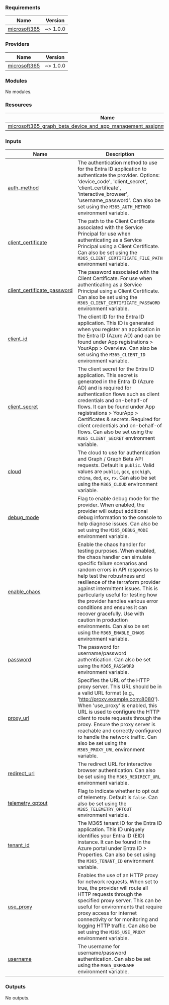 <!-- BEGIN_TF_DOCS -->
### Requirements

| Name | Version |
|------|---------|
| <a name="requirement_microsoft365"></a> [microsoft365](#requirement\_microsoft365) | ~> 1.0.0 |

### Providers

| Name | Version |
|------|---------|
| <a name="provider_microsoft365"></a> [microsoft365](#provider\_microsoft365) | ~> 1.0.0 |

### Modules

No modules.

### Resources

| Name | Type |
|------|------|
| [microsoft365_graph_beta_device_and_app_management_assignment_filter.example](https://registry.terraform.io/providers/deploymenttheory/terraform-provider-microsoft365/latest/docs/resources/graph_beta_device_and_app_management_assignment_filter) | resource |

### Inputs

| Name | Description | Type | Default | Required |
|------|-------------|------|---------|:--------:|
| <a name="input_auth_method"></a> [auth\_method](#input\_auth\_method) | The authentication method to use for the Entra ID application to authenticate the provider. Options: 'device\_code', 'client\_secret', 'client\_certificate', 'interactive\_browser', 'username\_password'. Can also be set using the `M365_AUTH_METHOD` environment variable. | `string` | `"client_secret"` | no |
| <a name="input_client_certificate"></a> [client\_certificate](#input\_client\_certificate) | The path to the Client Certificate associated with the Service Principal for use when authenticating as a Service Principal using a Client Certificate. Can also be set using the `M365_CLIENT_CERTIFICATE_FILE_PATH` environment variable. | `string` | `""` | no |
| <a name="input_client_certificate_password"></a> [client\_certificate\_password](#input\_client\_certificate\_password) | The password associated with the Client Certificate. For use when authenticating as a Service Principal using a Client Certificate. Can also be set using the `M365_CLIENT_CERTIFICATE_PASSWORD` environment variable. | `string` | `""` | no |
| <a name="input_client_id"></a> [client\_id](#input\_client\_id) | The client ID for the Entra ID application. This ID is generated when you register an application in the Entra ID (Azure AD) and can be found under App registrations > YourApp > Overview. Can also be set using the `M365_CLIENT_ID` environment variable. | `string` | `""` | no |
| <a name="input_client_secret"></a> [client\_secret](#input\_client\_secret) | The client secret for the Entra ID application. This secret is generated in the Entra ID (Azure AD) and is required for authentication flows such as client credentials and on-behalf-of flows. It can be found under App registrations > YourApp > Certificates & secrets. Required for client credentials and on-behalf-of flows. Can also be set using the `M365_CLIENT_SECRET` environment variable. | `string` | `""` | no |
| <a name="input_cloud"></a> [cloud](#input\_cloud) | The cloud to use for authentication and Graph / Graph Beta API requests. Default is `public`. Valid values are `public`, `gcc`, `gcchigh`, `china`, `dod`, `ex`, `rx`. Can also be set using the `M365_CLOUD` environment variable. | `string` | `"public"` | no |
| <a name="input_debug_mode"></a> [debug\_mode](#input\_debug\_mode) | Flag to enable debug mode for the provider. When enabled, the provider will output additional debug information to the console to help diagnose issues. Can also be set using the `M365_DEBUG_MODE` environment variable. | `bool` | `false` | no |
| <a name="input_enable_chaos"></a> [enable\_chaos](#input\_enable\_chaos) | Enable the chaos handler for testing purposes. When enabled, the chaos handler can simulate specific failure scenarios and random errors in API responses to help test the robustness and resilience of the terraform provider against intermittent issues. This is particularly useful for testing how the provider handles various error conditions and ensures it can recover gracefully. Use with caution in production environments. Can also be set using the `M365_ENABLE_CHAOS` environment variable. | `bool` | `false` | no |
| <a name="input_password"></a> [password](#input\_password) | The password for username/password authentication. Can also be set using the `M365_PASSWORD` environment variable. | `string` | `""` | no |
| <a name="input_proxy_url"></a> [proxy\_url](#input\_proxy\_url) | Specifies the URL of the HTTP proxy server. This URL should be in a valid URL format (e.g., 'http://proxy.example.com:8080'). When 'use\_proxy' is enabled, this URL is used to configure the HTTP client to route requests through the proxy. Ensure the proxy server is reachable and correctly configured to handle the network traffic. Can also be set using the `M365_PROXY_URL` environment variable. | `string` | `""` | no |
| <a name="input_redirect_url"></a> [redirect\_url](#input\_redirect\_url) | The redirect URL for interactive browser authentication. Can also be set using the `M365_REDIRECT_URL` environment variable. | `string` | `""` | no |
| <a name="input_telemetry_optout"></a> [telemetry\_optout](#input\_telemetry\_optout) | Flag to indicate whether to opt out of telemetry. Default is `false`. Can also be set using the `M365_TELEMETRY_OPTOUT` environment variable. | `bool` | `false` | no |
| <a name="input_tenant_id"></a> [tenant\_id](#input\_tenant\_id) | The M365 tenant ID for the Entra ID application. This ID uniquely identifies your Entra ID (EID) instance. It can be found in the Azure portal under Entra ID > Properties. Can also be set using the `M365_TENANT_ID` environment variable. | `string` | `""` | no |
| <a name="input_use_proxy"></a> [use\_proxy](#input\_use\_proxy) | Enables the use of an HTTP proxy for network requests. When set to true, the provider will route all HTTP requests through the specified proxy server. This can be useful for environments that require proxy access for internet connectivity or for monitoring and logging HTTP traffic. Can also be set using the `M365_USE_PROXY` environment variable. | `bool` | `false` | no |
| <a name="input_username"></a> [username](#input\_username) | The username for username/password authentication. Can also be set using the `M365_USERNAME` environment variable. | `string` | `""` | no |

### Outputs

No outputs.
<!-- END_TF_DOCS -->